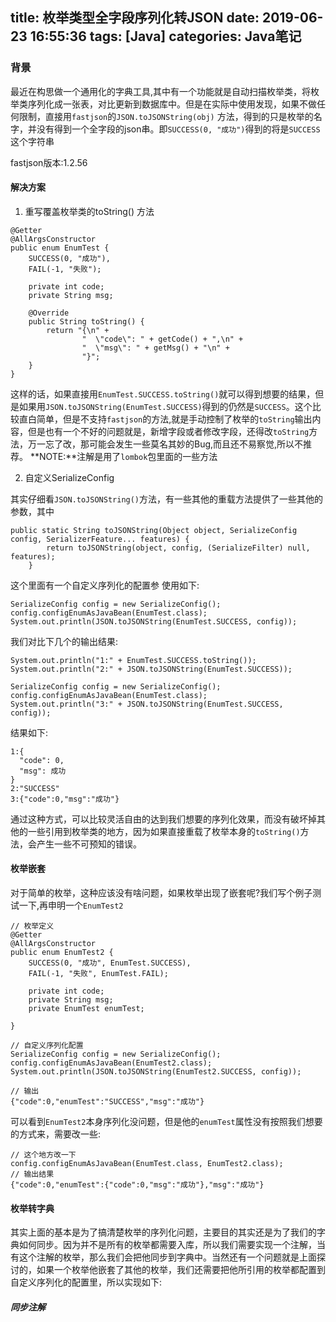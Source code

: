 title: 枚举类型全字段序列化转JSON
date: 2019-06-23 16:55:36
tags: [Java]
categories: Java笔记
---
### 背景
最近在构思做一个通用化的字典工具,其中有一个功能就是自动扫描枚举类，将枚举类序列化成一张表，对比更新到数据库中。但是在实际中使用发现，如果不做任何限制，直接用`fastjson`的`JSON.toJSONString(obj)` 方法，得到的只是枚举的名字，并没有得到一个全字段的json串。即`SUCCESS(0, "成功")`得到的将是`SUCCESS`这个字符串

fastjson版本:1.2.56

#### 解决方案

1. 重写覆盖枚举类的toString() 方法

```
@Getter
@AllArgsConstructor
public enum EnumTest {
    SUCCESS(0, "成功"),
    FAIL(-1, "失败");

    private int code;
    private String msg;

    @Override
    public String toString() {
        return "{\n" +
                "  \"code\": " + getCode() + ",\n" +
                "  \"msg\": " + getMsg() + "\n" +
                "}";
    }
}
```
这样的话，如果直接用`EnumTest.SUCCESS.toString()`就可以得到想要的结果，但是如果用`JSON.toJSONString(EnumTest.SUCCESS)`得到的仍然是`SUCCESS`。这个比较直白简单，但是不支持`fastjson`的方法,就是手动控制了枚举的`toString`输出内容，但是也有一个不好的问题就是，新增字段或者修改字段，还得改`toString`方法，万一忘了改，那可能会发生一些莫名其妙的Bug,而且还不易察觉,所以不推荐。
**NOTE:**注解是用了`lombok`包里面的一些方法

2. 自定义SerializeConfig

其实仔细看`JSON.toJSONString()`方法，有一些其他的重载方法提供了一些其他的参数，其中
```
public static String toJSONString(Object object, SerializeConfig config, SerializerFeature... features) {
        return toJSONString(object, config, (SerializeFilter) null, features);
    }
```
这个里面有一个自定义序列化的配置参
使用如下:
```
SerializeConfig config = new SerializeConfig();
config.configEnumAsJavaBean(EnumTest.class);
System.out.println(JSON.toJSONString(EnumTest.SUCCESS, config));
```
我们对比下几个的输出结果:
```
System.out.println("1:" + EnumTest.SUCCESS.toString());
System.out.println("2:" + JSON.toJSONString(EnumTest.SUCCESS));

SerializeConfig config = new SerializeConfig();
config.configEnumAsJavaBean(EnumTest.class);
System.out.println("3:" + JSON.toJSONString(EnumTest.SUCCESS, config));
```
结果如下:
```
1:{
  "code": 0,
  "msg": 成功
}
2:"SUCCESS"
3:{"code":0,"msg":"成功"}
```
通过这种方式，可以比较灵活自由的达到我们想要的序列化效果，而没有破坏掉其他的一些引用到枚举类的地方，因为如果直接重载了枚举本身的`toString()`方法，会产生一些不可预知的错误。

#### 枚举嵌套
对于简单的枚举，这种应该没有啥问题，如果枚举出现了嵌套呢?我们写个例子测试一下,再申明一个`EnumTest2`
```
// 枚举定义
@Getter
@AllArgsConstructor
public enum EnumTest2 {
    SUCCESS(0, "成功", EnumTest.SUCCESS),
    FAIL(-1, "失败", EnumTest.FAIL);

    private int code;
    private String msg;
    private EnumTest enumTest;

}

// 自定义序列化配置
SerializeConfig config = new SerializeConfig();
config.configEnumAsJavaBean(EnumTest2.class);
System.out.println(JSON.toJSONString(EnumTest2.SUCCESS, config));

// 输出
{"code":0,"enumTest":"SUCCESS","msg":"成功"}
```
可以看到`EnumTest2`本身序列化没问题，但是他的`enumTest`属性没有按照我们想要的方式来，需要改一些:
```
// 这个地方改一下
config.configEnumAsJavaBean(EnumTest.class, EnumTest2.class);
// 输出结果
{"code":0,"enumTest":{"code":0,"msg":"成功"},"msg":"成功"}
```

#### 枚举转字典
其实上面的基本是为了搞清楚枚举的序列化问题，主要目的其实还是为了我们的字典如何同步。因为并不是所有的枚举都需要入库，所以我们需要实现一个注解，当有这个注解的枚举，那么我们会把他同步到字典中。当然还有一个问题就是上面探讨的，如果一个枚举他嵌套了其他的枚举，我们还需要把他所引用的枚举都配置到自定义序列化的配置里，所以实现如下:

##### 同步注解

